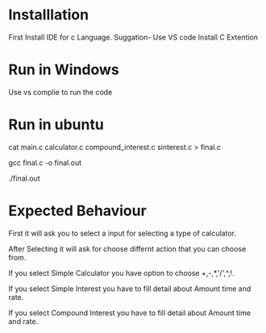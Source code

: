 # Installlation

First Install IDE for c Language.
Suggation- Use VS code
Install C Extention
# Run in Windows

Use vs complie to run the code
# Run in ubuntu

cat main.c calculator.c compound_interest.c sinterest.c > final.c

gcc final.c -o final.out

./final.out
# Expected Behaviour 

 First it will ask you to select a input for selecting a type of calculator.
 
 After Selecting it will ask for choose differnt action that you can choose from.
 
 If you select Simple Calculator you have option to choose +,-,*,'/',^,!.
 
 If you select Simple Interest you have to fill detail about Amount time and rate.
 
 If you select Compound Interest you have to fill detail about Amount time and rate.
